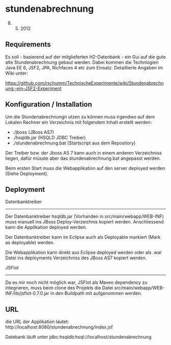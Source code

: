 stundenabrechnung
=================

8. 5. 2012

Requirements
------------

Es soll - basierend auf der mitglieferten H2-Datenbank - ein Gui auf die gute alte Stundenabrechnung
gebaut werden. 
Dabei kommen die Technlogien Java EE 6, JSF2, JPA, Richfaces 4 etc zum Einsatz. 
Detaillierte Angaben im Wiki unter:

https://github.com/rschumm/TechnischeExperimente/wiki/Stundenabrechnung:-ein-JSF2-Experiment

Konfiguration / Installation
----------------------------

Um die Stundenabrechnungn utzen zu können muss irgendwo auf dem Lokalen Rechner ein Verzeichnis mit folgendem Inhalt erstellt werden:

- ./jboss (JBoss AS7)
- ./hsqldb.jar (HSQLD JDBC Treiber)
- ./stundenabrechnung.bat (Startscript aus dem Repository)

Der Treiber bzw. der Jboss AS 7 kann auch in einem anderen Verzeichniss liegen, dafür müsste aber das stundenabrechnung.bat angepasst werden.

Beim ersten Start muss die Webapplikation auf den server deployed werden (Siehe Deployment).

Deployment
----------

Datenbanktreiber
________________
Der Datenbanktreiber hsqldb.jar (Vorhanden in src/main/webapp/WEB-INF) muss manuell ins JBoss Deploy-Verzeichnis kopiert werden. Anschliessend kann die Applikation deployed werden.

Der Datenbanktreiber kann im Eclipse auch als Deployable markiert (Mark as deployable) werden.

Die Webapplikation kann direkt aus Eclipse deployed werden oder als .war Datei ins deployments Verzeichniss des JBoss AS7 kopiert werden.

JSFlot
______

Da es mir noch nicht möglich war, JSFlot als Maven dependency zu integrieren, muss beim clone des Projekts die Datei src/main/webapp/WEB-INF/lib/jsflot-0.7.0.jar in den Buildpath mit aufgenommen werden.


URL
---

die URL der Applikation lautet: 
http://localhost:8080/stundenabrechnung/index.jsf

Datebank läuft unter 
jdbc:hsqldb:hsql://localhost/stundenabrechnung

